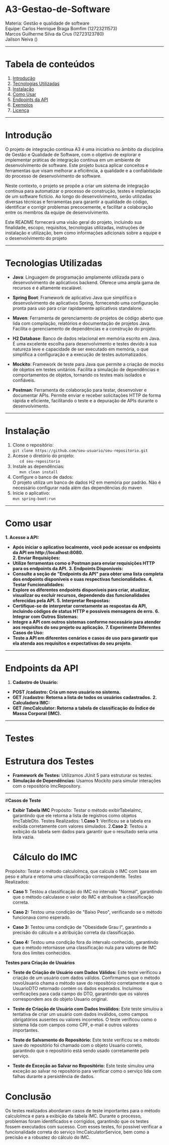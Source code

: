 # **A3-Gestao-de-Software**

Materia: Gestão e qualidade de software  
Equipe: Carlos Henrique Braga Bomfim (12723211573)  
Marcos Guilherme Silva da Crus (12723123780)  
Jailson Neiva ()

---
# **Tabela de conteúdos**

1. [Introdução](#introdução)
2. [Tecnologias Utilizadas](#tecnologias-utilizadas)
3. [Instalação](#instalação)
4. [Como Usar](#como-usar)
5. [Endpoints da API](#endpoints-da-api)
6. [Exemplos](#exemplos)
7. [Licença](#licença)

----
# **Introdução**

O projeto de integração contínua A3 é uma iniciativa no âmbito da disciplina de Gestão e Qualidade de Software, com o objetivo de explorar e implementar práticas de integração contínua em um ambiente de desenvolvimento de software. Este projeto busca aplicar conceitos e ferramentas que visam melhorar a eficiência, a qualidade e a confiabilidade do processo de desenvolvimento de software.

Neste contexto, o projeto se propõe a criar um sistema de integração contínua para automatizar o processo de construção, testes e implantação de um software fictício. Ao longo do desenvolvimento, serão utilizadas diversas técnicas e ferramentas para garantir a qualidade do código, identificar e corrigir problemas precocemente, e facilitar a colaboração entre os membros da equipe de desenvolvimento.

Este README fornecerá uma visão geral do projeto, incluindo sua finalidade, escopo, requisitos, tecnologias utilizadas, instruções de instalação e utilização, bem como informações adicionais sobre a equipe e o desenvolvimento do projeto

---
# **Tecnologias Utilizadas**
- **Java**: Linguagem de programação amplamente utilizada para o desenvolvimento de aplicativos backend. Oferece uma ampla gama de recursos e é altamente escalável.

- **Spring Boot**: Framework de aplicativo Java que simplifica o desenvolvimento de aplicativos Spring, fornecendo uma configuração pronta para uso para criar rapidamente aplicativos standalone.

- **Maven**: Ferramenta de gerenciamento de projetos de código aberto que lida com compilação, relatórios e documentação de projetos Java. Facilita o gerenciamento de dependências e a construção do projeto.

- **H2 Database**: Banco de dados relacional em memória escrito em Java. É uma excelente escolha para desenvolvimento e testes devido à sua natureza leve e capacidade de ser executado em memória, o que simplifica a configuração e a execução de testes automatizados.

- **Mockito**: Framework de teste para Java que permite a criação de mocks de objetos em testes unitários. Facilita a simulação de dependências e comportamentos de objetos, tornando os testes mais isolados e confiáveis.

- **Postman**: Ferramenta de colaboração para testar, desenvolver e documentar APIs. Permite enviar e receber solicitações HTTP de forma rápida e eficiente, facilitando o teste e a depuração de APIs durante o desenvolvimento.
---
# **Instalação**

1. Clone o repositório:  
`git clone https://github.com/seu-usuario/seu-repositorio.git`
2. Acesse o diretório do projeto:  
`   cd seu-repositorio`
3. Instale as dependências:  
`   mvn clean install`
4. Configure o banco de dados:   
O projeto utiliza um banco de dados H2 em memória por padrão. Não é necessário configurar nada além das dependências do maven
5. Inicie o aplicativo:  
`mvn spring-boot:run
`
---
# **Como usar**

**1. **Acesse a API**:**  
- **Após iniciar o aplicativo localmente, você pode acessar os endpoints da API em http://localhost:8080.**  
**2. **Enviar Requisições**:**
- **Utilize ferramentas como o Postman para enviar requisições HTTP para os endpoints da API.**
**3. **Endpoints Disponíveis:****
- **Consulte a seção de "Endpoints da API" para obter uma lista completa dos endpoints disponíveis e suas respectivas funcionalidades.**
**4. **Testar Funcionalidades**:**  
- **Explore os diferentes endpoints disponíveis para criar, atualizar, visualizar ou excluir recursos, dependendo das funcionalidades oferecidas pela API.**
**5. **Interpretar Respostas:****
- **Certifique-se de interpretar corretamente as respostas da API, incluindo códigos de status HTTP e possíveis mensagens de erro.**
**6. **Integrar com Outros Sistemas:****
- **Integre a API com outros sistemas conforme necessário para atender aos requisitos do seu projeto ou aplicação.**
**7. **Experimente Diferentes Casos de Uso:****
- **Teste a API em diferentes cenários e casos de uso para garantir que ela atenda aos requisitos e expectativas do seu projeto.**  
---
# **Endpoints da API**
1. **Cadastro de Usuário:**
- **POST /cadastro: Cria um novo usuário no sistema.**
- **GET /cadastro: Retorna a lista de todos os usuários cadastrados.**
  ****2. Calculadora IMC:****
- **GET /imcCalculator: Retorna a tabela de classificação do Índice de Massa Corporal (IMC).**
---
# **Testes**  
# **Estrutura dos Testes**
- **Framework de Testes:** Utilizamos JUnit 5 para estruturar os testes.
- **Simulação de Dependências:** Usamos Mockito para simular interações com o repositório ImcRepository.
---
#**Casos de Teste**
- **Exibir Tabela IMC**
Propósito: Testar o método exibirTabelaImc, garantindo que ele retorna a lista de registros como objetos ImcTableDto.
Testes Realizados:
1.**Caso 1**: Verificou se a tabela era exibida corretamente com valores simulados.
2.**Caso 2**: Testou a exibição da tabela sem dados para garantir que o resultado seria uma lista vazia.
  # **Cálculo do IMC**
Propósito: Testar o método calculoImca, que calcula o IMC com base em peso e altura e retorna uma classificação correspondente.
Testes Realizados:
 - **Caso 1:** Testou a classificação do IMC no intervalo "Normal", garantindo que o método calculasse o valor do IMC e atribuísse a classificação correta.

 - **Caso 2:** Testou uma condição de "Baixo Peso", verificando se o método funcionava como esperado.

 - **Caso 3:** Testou uma condição de "Obesidade Grau I", garantindo a precisão do cálculo e a atribuição correta da classificação.
    
 - **Caso 4:** Testou uma condição fora do intervalo conhecido, garantindo que o método retornasse uma classificação nula para valores de IMC fora dos limites conhecidos.

**Testes para Criação de Usuários**
- **Teste de Criação de Usuário com Dados Válidos:** Este teste verificou a criação de um usuário com dados válidos. Confirmamos que o método novoUsuario chama o método save do repositório corretamente e que o UsuarioDTO retornado contém os dados esperados.
Incluímos verificações para cada campo do DTO, garantindo que os valores correspondem aos do objeto Usuario original.

- **Teste de Criação de Usuário com Dados Inválidos:** Este teste simulou a tentativa de criar um usuário com dados inválidos, como campos obrigatórios ausentes ou valores incorretos. O teste verificou como o sistema lida com campos como CPF, e-mail e outros valores importantes.

-  **Teste de Salvamento do Repositório:** Este teste verificou se o método save do repositório foi chamado com o objeto Usuario correto, garantindo que o repositório está sendo usado corretamente pelo serviço.

-  **Teste de Exceção ao Salvar no Repositório:** Este teste simulou uma exceção ao salvar no repositório para verificar como o serviço lida com falhas durante a persistência de dados.

 # **Conclusão**
Os testes realizados abordaram casos de teste importantes para o método calculoImca e para a exibição da tabela IMC. Durante o processo, problemas foram identificados e corrigidos, garantindo que os testes fossem executados com sucesso. Com esses testes, foi possível verificar a funcionalidade correta do serviço ImcCalculatorService, bem como a precisão e a robustez do cálculo do IMC.


